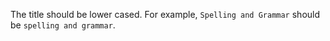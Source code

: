 The title should be lower cased. For example, `Spelling and Grammar` should be `spelling and grammar`.
